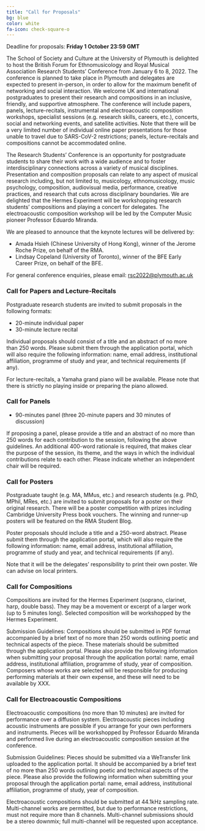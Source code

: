 ```yaml
---
title: "Call for Proposals"
bg: blue
color: white
fa-icon: check-square-o
---
```


Deadline for proposals: **Friday 1 October 23:59 GMT**

The School of Society and Culture at the University of Plymouth is delighted to host the British Forum for Ethnomusicology and Royal Musical Association Research Students’ Conference from January 6 to 8, 2022. The conference is planned to take place in Plymouth and delegates are expected to present in-person, in order to allow for the maximum benefit of networking and social interaction. We welcome UK and international postgraduates to present their research and compositions in an inclusive, friendly, and supportive atmosphere. The conference will include papers, panels, lecture-recitals, instrumental and electroacoustic composition workshops, specialist sessions (e.g. research skills, careers, etc.), concerts, social and networking events, and satellite activities. Note that there will be a very limited number of individual online paper presentations for those unable to travel due to SARS-CoV-2 restrictions; panels, lecture-recitals and compositions cannot be accommodated online.

The Research Students’ Conference is an opportunity for postgraduate students to share their work with a wide audience and to foster interdisciplinary connections across a variety of musical disciplines. Presentation and composition proposals can relate to any aspect of musical research including, but not limited to, musicology, ethnomusicology, music psychology, composition, audiovisual media, performance, creative practices, and research that cuts across disciplinary boundaries. We are delighted that the Hermes Experiment will be workshopping research students’ compositions and playing a concert for delegates. The electroacoustic composition workshop will be led by the Computer Music pioneer Professor Eduardo Miranda. 

We are pleased to announce that the keynote lectures will be delivered by:

* Amada Hsieh (Chinese University of Hong Kong), winner of the Jerome Roche Prize, on behalf of the RMA.
* Lindsay Copeland (University of Toronto), winner of the BFE Early Career Prize, on behalf of the BFE.

For general conference enquiries, please email: rsc2022@plymouth.ac.uk

### Call for Papers and Lecture-Recitals
Postgraduate research students are invited to submit proposals in the following formats:

* 20-minute individual paper
* 30-minute lecture recital

Individual proposals should consist of a title and an abstract of no more than 250 words. Please submit them through the application portal, which will also require the following information: name, email address, institutional affiliation, programme of study and year, and technical requirements (if any).

For lecture-recitals, a Yamaha grand piano will be available. Please note that there is strictly no playing inside or preparing the piano allowed.

### Call for Panels

* 90-minutes panel (three 20-minute papers and 30 minutes of discussion)

If proposing a panel, please provide a title and an abstract of no more than 250 words for each contribution to the session, following the above guidelines. An additional 400-word rationale is required, that makes clear the purpose of the session, its theme, and the ways in which the individual contributions relate to each other. Please indicate whether an independent chair will be required.

### Call for Posters

Postgraduate taught (e.g. MA, MMus, etc.) and research students (e.g. PhD, MPhil, MRes, etc.) are invited to submit proposals for a poster on their original research. There will be a poster competition with prizes including Cambridge University Press book vouchers. The winning and runner-up posters will be featured on the RMA Student Blog.

Poster proposals should include a title and a 250-word abstract. Please submit them through the application portal, which will also require the following information: name, email address, institutional affiliation, programme of study and year, and technical requirements (if any).

Note that it will be the delegates’ responsibility to print their own poster. We can advise on local printers.

### Call for Compositions

Compositions are invited for the Hermes Experiment (soprano, clarinet, harp, double bass). They may be a movement or excerpt of a larger work (up to 5 minutes long). Selected composition will be workshopped by the Hermes Experiment.

Submission Guidelines: Compositions should be submitted in PDF format accompanied by a brief text of no more than 250 words outlining poetic and technical aspects of the piece. These materials should be submitted through the application portal. Please also provide the following information when submitting your proposal through the application portal: name, email address, institutional affiliation, programme of study, year of composition. Composers whose works are selected will be responsible for producing performing materials at their own expense, and these will need to be available by XXX.

### Call for Electroacoustic Compositions

Electroacoustic compositions (no more than 10 minutes) are invited for performance over a diffusion system. Electroacoustic pieces including acoustic instruments are possible if you arrange for your own performers and instruments. Pieces will be workshopped by Professor Eduardo Miranda and performed live during an electroacoustic composition session at the conference.

Submission Guidelines: Pieces should be submitted via a WeTransfer link uploaded to the application portal. It should be accompanied by a brief text of no more than 250 words outlining poetic and technical aspects of the piece. Please also provide the following information when submitting your proposal through the application portal: name, email address, institutional affiliation, programme of study, year of composition.

Electroacoustic compositions should be submitted at 44.1kHz sampling rate. Multi-channel works are permitted, but due to performance restrictions, must not require more than 8 channels. Multi-channel submissions should be a stereo downmix; full multi-channel will be requested upon acceptance. 

